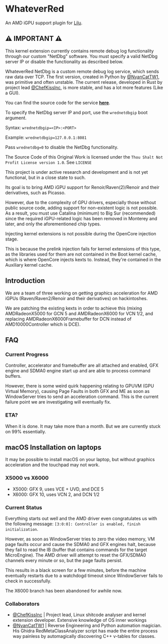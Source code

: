 # WhateverRed

An AMD iGPU support plugin for [Lilu](https://github.com/acidanthera/Lilu).

## ⚠️ IMPORTANT ⚠️

This kernel extension currently contains remote debug log functionality through our custom "NetDbg" software. You must specify a valid NetDbg server IP or disable the functionality as described below.

WhateverRed NetDbg is a custom remote debug log service, which sends raw data over TCP. The first version, created in Python by [@NyanCatTW1](https://github.com/NyanCatTW1), was primitive and often unstable. The current release, developed in Rust by project lead [@ChefKissInc](https://github.com/ChefKissInc), is more stable, and has a lot more features (Like a GUI).

You can find the source code for the service **[here](https://chat.openai.com/chat)**.

To specify the NetDbg server IP and port, use the `wrednetdbgip` boot argument.

Syntax: `wrednetdbgip=<IP>:<PORT>`

Example: `wrednetdbgip=127.0.0.1:8081`

Pass `wrednetdbg=0` to disable the NetDbg functionality.

The Source Code of this Original Work is licensed under the `Thou Shalt Not Profit License version 1.0`. See `LICENSE`

This project is under active research and development and is not yet functional, but in a close state to such.

Its goal is to bring AMD iGPU support for Renoir/Raven(2)/Renoir and their derivatives, such as Picasso.

However, due to the complexity of GPU drivers, especially those without public source code, adding support for non-existent logic is not possible. As a result, you must use Catalina (minimum) to Big Sur (recommended) since the required iGPU-related logic has been removed in Monterey and later, and only the aforementioned chip types.

Injecting kernel extensions is not possible during the OpenCore injection stage.

This is because the prelink injection fails for kernel extensions of this type, as the libraries used for them are not contained in the Boot kernel cache, which is where OpenCore injects kexts to. Instead, they're contained in the Auxiliary kernel cache.

## Introduction

We are a team of three working on getting graphics acceleration for AMD iGPUs (Raven/Raven2/Renoir and their derivatives) on hackintoshes.

We are patching the existing kexts in order to achieve this (mixing AMDRadeonX5000 for GCN 5 and AMDRadeonX6000 for VCN 1/2, and replacing AMDRadeonX6000Framebuffer for DCN instead of AMD10000Controller which is DCE).

## FAQ

### Current Progress

Controller, accelerator and framebuffer are all attached and enabled, GFX engine and SDMA0 engine start up and are able to process command buffers.

However, there is some weird quirk happening relating to GPUVM (GPU Virtual Memory), causing Page Faults in both GFX and ME as soon as WindowServer tries to send an acceleration command. This is the current failure point we are investigating will eventually fix.

### ETA?

When it is done. It may take more than a month. But we are currently stuck on 99% essentially.

## macOS Installation on laptops

It may be possible to install macOS on your laptop, but without graphics acceleration and the touchpad may not work.

### X5000 vs X6000

- X5000: GFX 9, uses VCE + UVD, and DCE 5
- X6000: GFX 10, uses VCN 2, and DCN 1/2

### Current Status

Everything starts out well and the AMD driver even congratulates us with the following message: `[3:0:0]: Controller is enabled, finish initialization`.

However, as soon as WindowServer tries to zero the video memory, VM page faults occur and cause the SDMA0 and GFX engines halt, because they fail to read the IB (buffer that contains commands for the target MicroEngine). The AMD driver will attempt to reset the GFX/SDMA0 channels every minute or so, but the page faults persist.

This results in a black screen for a few minutes, before the machine eventually restarts due to a watchdogd timeout since WindowServer fails to check in successfully.

The X6000 branch has been abandoned for awhile now.

### Collaborators

* [@ChefKissInc](https://github.com/ChefKissInc) | Project lead, Linux shitcode analyser and kernel extension developer. Extensive knowledge of OS inner workings
* [@NyanCatTW1](https://github.com/NyanCatTW1) | Reverse Engineering and Python automation magician. His Ghidra RedMetaClassAnalyzer script has made the entire process way painless by automagically discovering C++ v-tables for classes.

